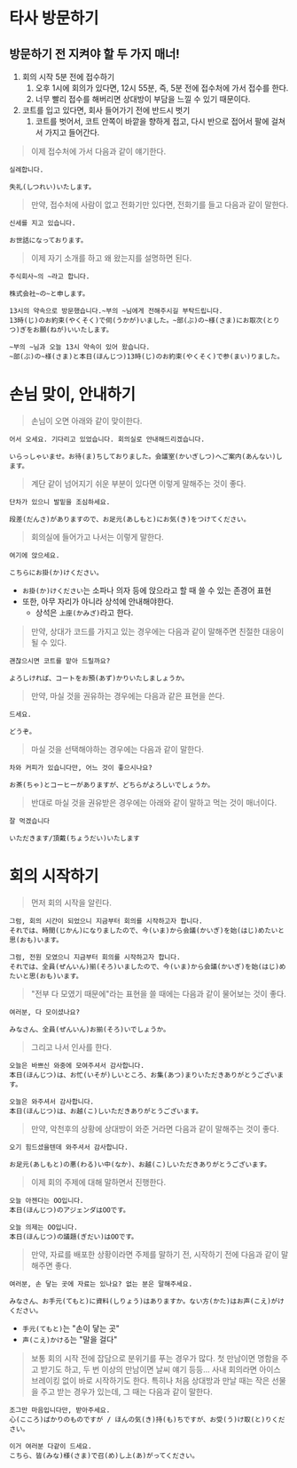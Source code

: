 # 타사 방문하기
## 방문하기 전 지켜야 할 두 가지 매너!
1. 회의 시작 5분 전에 접수하기
	1. 오후 1시에 회의가 있다면, 12시 55분, 즉, 5분 전에 접수처에 가서 접수를 한다.
	2. 너무 빨리 접수를 해버리면 상대방이 부담을 느낄 수 있기 때문이다.
2. 코트를 입고 있다면, 회사 들어가기 전에 반드시 벗기
	1. 코트를 벗어서, 코트 안쪽이 바깥을 향하게 접고, 다시 반으로 접어서 팔에 걸쳐서 가지고 들어간다.

> 이제 접수처에 가서 다음과 같이 얘기한다.

```
실례합니다.

失礼(しつれい)いたします。
```

> 만약, 접수처에 사람이 없고 전화기만 있다면, 전화기를 들고 다음과 같이 말한다.

```
신세를 지고 있습니다.

お世話になっております。
```

> 이제 자기 소개를 하고 왜 왔는지를 설명하면 된다.

```
주식회사~의 ~라고 합니다.

株式会社~の~と申します。
```

```
13시의 약속으로 방문했습니다.~부의 ~님에게 전해주시길 부탁드립니다.
13時(じ)のお約束(やくそく)で伺(うかが)いました。~部(ぶ)の~様(さま)にお取次(とりつ)ぎをお願(ねが)いいたします。

~부의 ~님과 오늘 13시 약속이 있어 왔습니다.
~部(ぶ)の~様(さま)と本日(ほんじつ)13時(じ)のお約束(やくそく)で参(まい)りました。
```
# 손님 맞이, 안내하기

> 손님이 오면 아래와 같이 맞이한다.

```
어서 오세요. 기다리고 있었습니다. 회의실로 안내해드리겠습니다.

いらっしゃいませ。お待(ま)ちしておりました。会議室(かいぎしつ)へご案内(あんない)します。
```

>계단 같이 넘어지기 쉬운 부분이 있다면 이렇게 말해주는 것이 좋다.

```
단차가 있으니 발밑을 조심하세요.

段差(だんさ)がありますので、お足元(あしもと)にお気(き)をつけてください。
```

> 회의실에 들어가고 나서는 이렇게 말한다.

```
여기에 앉으세요.

こちらにお掛(か)けください。
```
- `お掛(か)けください`는 소파나 의자 등에 앉으라고 할 때 쓸 수 있는 존경어 표현
- 또한, 아무 자리가 아니라 상석에 안내해야한다.
	- 상석은 `上座(かみざ)`라고 한다.

> 만약, 상대가 코드를 가지고 있는 경우에는 다음과 같이 말해주면 친절한 대응이 될 수 있다.

```
괜찮으시면 코트를 맡아 드릴까요?

よろしければ、コートをお預(あず)かりいたしましょうか。
```

> 만약, 마실 것을 권유하는 경우에는 다음과 같은 표현을 쓴다.

```
드세요.

どうぞ。
```

> 마실 것을 선택해야하는 경우에는 다음과 같이 말한다.

```
차와 커피가 있습니다만, 어느 것이 좋으시나요?

お茶(ちゃ)とコーヒーがありますが、どちらがよろしいでしょうか。
```

> 반대로 마실 것을 권유받은 경우에는 아래와 같이 말하고 먹는 것이 매너이다.

```
잘 먹겠습니다

いただきます/頂戴(ちょうだい)いたします
```
# 회의 시작하기

> 먼저 회의 시작을 알린다.

```
그럼, 회의 시간이 되었으니 지금부터 회의를 시작하고자 합니다.
それでは、時間(じかん)になりましたので、今(いま)から会議(かいぎ)を始(はじ)めたいと思(おも)います。

그럼, 전원 모였으니 지금부터 회의를 시작하고자 합니다.
それでは、全員(ぜんいん)揃(そろ)いましたので、今(いま)から会議(かいぎ)を始(はじ)めたいと思(おも)います。
```

> "전부 다 모였기 때문에"라는 표현을 쓸 때에는 다음과 같이 물어보는 것이 좋다.

```
여러분, 다 모이셨나요?

みなさん、全員(ぜんいん)お揃(そろ)いでしょうか。
```

> 그리고 나서 인사를 한다.

```
오늘은 바쁘신 와중에 모여주셔서 감사합니다.
本日(ほんじつ)は、お忙(いそが)しいところ、お集(あつ)まりいただきありがとうございます。

오늘은 와주셔서 감사합니다.
本日(ほんじつ)は、お越(こ)しいただきありがとうございます。
```

> 만약, 악천후의 상황에 상대방이 와준 거라면 다음과 같이 말해주는 것이 좋다.

```
오기 힘드셨을텐데 와주셔서 감사합니다.

お足元(あしもと)の悪(わる)い中(なか)、お越(こ)しいただきありがとうございます。
```

> 이제 회의 주제에 대해 말하면서 진행한다.

```
오늘 아젠다는 OO입니다.
本日(ほんじつ)のアジェンダはOOです。

오늘 의제는 OO입니다.
本日(ほんじつ)の議題(ぎだい)はOOです。
```

> 만약, 자료를 배포한 상황이라면 주제를 말하기 전, 시작하기 전에 다음과 같이 말해주면 좋다.

```
여러분, 손 닿는 곳에 자료는 있나요? 없는 분은 말해주세요.

みなさん、お手元(てもと)に資料(しりょう)はありますか。ない方(かた)はお声(こえ)がけください。
```
- `手元(てもと)`는 "손이 닿는 곳"
- `声(こえ)かける`는 "말을 걸다"

> 보통 회의 시작 전에 잡담으로 분위기를 푸는 경우가 많다.
> 첫 만남이면 명함을 주고 받기도 하고, 두 번 이상의 만남이면 날씨 얘기 등등...
> 사내 회의라면 아이스 브레이킹 없이 바로 시작하기도 한다.
> 특히나 처음 상대방과 만날 때는 작은 선물을 주고 받는 경우가 있는데, 그 때는 다음과 같이 말한다.

```
조그만 마음입니다만, 받아주세요.
心(こころ)ばかりのものですが / ほんの気(き)持(も)ちですが、お受(う)け取(と)りください。

이거 여러분 다같이 드세요.
こちら、皆(みな)様(さま)で召(め)し上(あ)がってください。
```